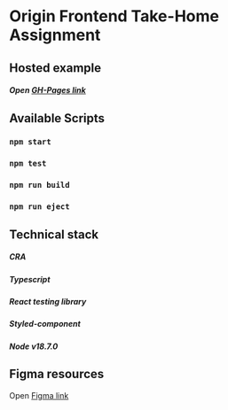 # Origin Frontend Take-Home Assignment

## Hosted example
##### Open [GH-Pages link](https://cevcode.github.io/take-home-task/)

## Available Scripts
### `npm start` 
### `npm test`
### `npm run build`
### `npm run eject`

## Technical stack
##### CRA
##### Typescript
##### React testing library
##### Styled-component
##### Node v18.7.0

## Figma resources
Open [Figma link](https://www.figma.com/file/Axdg0WSJURcxp8Arq3gg9x/Take-Home-Assignment-v2?node-id=0%3A1)

